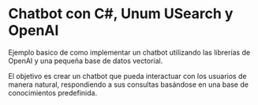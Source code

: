 ﻿# Chatbot con C#, Unum USearch y OpenAI

Ejemplo basico de como implementar un chatbot utilizando las librerías de OpenAI y una pequeña base de datos vectorial. 

El objetivo es crear un chatbot que pueda interactuar con los usuarios de manera natural, respondiendo a sus consultas basándose en una base de conocimientos predefinida. 